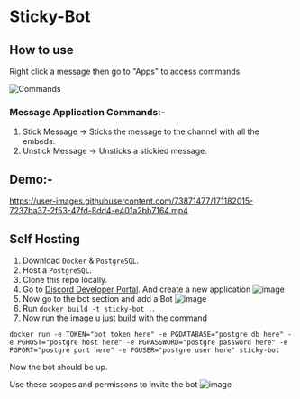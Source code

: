 # Sticky-Bot

## How to use
Right click a message then go to "Apps" to access commands

![Commands](https://user-images.githubusercontent.com/73871477/171168857-093375c3-74bf-4eb8-ac39-142ddb5e490e.png)

### Message Application Commands:-
1. Stick Message -> Sticks the message to the channel with all the embeds.
2. Unstick Message -> Unsticks a stickied message.

## Demo:-
https://user-images.githubusercontent.com/73871477/171182015-7237ba37-2f53-47fd-8dd4-e401a2bb7164.mp4

## Self Hosting
1. Download `Docker` & `PostgreSQL`.
2. Host a `PostgreSQL`.
4. Clone this repo locally.
5. Go to [Discord Developer Portal](https://discord.com/developers/applications). And create a new application ![image](https://user-images.githubusercontent.com/73871477/179382626-42d033e4-cfa3-483e-90cd-e4d6c3290616.png)
6. Now go to the bot section and add a Bot ![image](https://user-images.githubusercontent.com/73871477/179382685-beeb02b0-a068-4f2c-b7a5-b53e8b3dc0d1.png)
7. Run `docker build -t sticky-bot .`.
8. Now run the image u just build with the command
  ```
  docker run -e TOKEN="bot token here" -e PGDATABASE="postgre db here" -e PGHOST="postgre host here" -e PGPASSWORD="postgre password here" -e PGPORT="postgre port here" -e PGUSER="postgre user here" sticky-bot
  ```
Now the bot should be up.

Use these scopes and permissons to invite the bot
![image](https://user-images.githubusercontent.com/73871477/179388869-f67e1e75-e59a-4209-83f6-b628c5483bbc.png)
